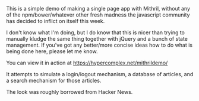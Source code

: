 This is a simple demo of making a single page app with Mithril,
without any of the npm/bower/whatever other fresh madness the
javascript community has decided to inflict on itself this week.

I don't know what I'm doing, but I do know that this is nicer than
trying to manually kludge the same thing together with jQuery and
a bunch of state management. If you've got any better/more concise
ideas how to do what is being done here, please let me know.

You can view it in action at https://hypercomplex.net/mithrildemo/

It attempts to simulate a login/logout mechanism, a database of
articles, and a search mechanism for those articles.

The look was roughly borrowed from Hacker News.

